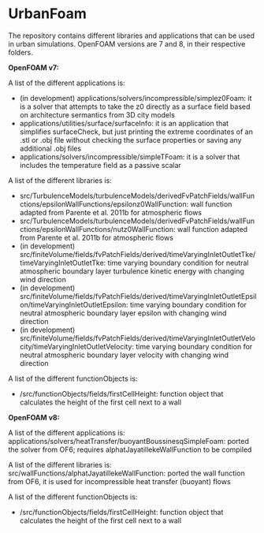 # UrbanFoam
The repository contains different libraries and applications that can be used in urban simulations. OpenFOAM versions are 7 and 8, in their respective folders.

**OpenFOAM v7:**

A list of the different applications is: 
- (in development) applications/solvers/incompressible/simplez0Foam: it is a solver that attempts to take the z0 directly as a surface field based on architecture sermantics from 3D city models
- applications/utilities/surface/surfaceInfo: it is an application that simplifies surfaceCheck, but just printing the extreme coordinates of an .stl or .obj file without checking the surface properties or saving any additional .obj files
- applications/solvers/incompressible/simpleTFoam: it is a solver that includes the temperature field as a passive scalar 

A list of the different libraries is: 
- src/TurbulenceModels/turbulenceModels/derivedFvPatchFields/wallFunctions/epsilonWallFunctions/epsilonz0WallFunction: wall function adapted from Parente et al. 2011b for atmospheric flows
- src/TurbulenceModels/turbulenceModels/derivedFvPatchFields/wallFunctions/epsilonWallFunctions/nutz0WallFunction: wall function adapted from Parente et al. 2011b for atmospheric flows
- (in development) src/finiteVolume/fields/fvPatchFields/derived/timeVaryingInletOutletTke/timeVaryingInletOutletTke: time varying boundary condition for neutral atmospheric boundary layer turbulence kinetic energy with changing wind direction
- (in development) src/finiteVolume/fields/fvPatchFields/derived/timeVaryingInletOutletEpsilon/timeVaryingInletOutletEpsilon: time varying boundary condition for neutral atmospheric boundary layer epsilon with changing wind direction
- (in development) src/finiteVolume/fields/fvPatchFields/derived/timeVaryingInletOutletVelocity/timeVaryingInletOutletVelocity: time varying boundary condition for neutral atmospheric boundary layer velocity with changing wind direction

A list of the different functionObjects is:
- /src/functionObjects/fields/firstCellHeight: function object that calculates the height of the first cell next to a wall

**OpenFOAM v8:**

A list of the different applications is: 
applications/solvers/heatTransfer/buoyantBoussinesqSimpleFoam: ported the solver from OF6; requires alphatJayatillekeWallFunction to be compiled

A list of the different libraries is: 
src/wallFunctions/alphatJayatillekeWallFunction: ported the wall function from OF6, it is used for incompressible heat transfer (buoyant) flows

A list of the different functionObjects is:
- /src/functionObjects/fields/firstCellHeight: function object that calculates the height of the first cell next to a wall
